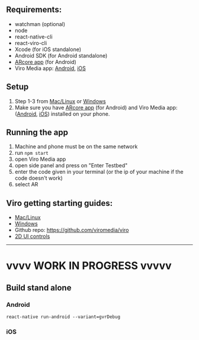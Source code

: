 ## Requirements:
- watchman (optional)
- node
- react-native-cli
- react-viro-cli
- Xcode (for iOS standalone)
- Android SDK (for Android standalone)
- [ARcore app](https://play.google.com/store/apps/details?id=com.google.ar.unity.ddelements&hl=en_US) (for Android)
- Viro Media app: [Android](https://play.google.com/store/apps/details?id=com.viromedia.viromedia), [iOS](https://apps.apple.com/us/app/viro-media/id1163100576)

## Setup
1. Step 1-3 from [Mac/Linux](https://docs.viromedia.com/docs/quick-start) or [Windows](https://docs.viromedia.com/docs/quick-start-windows)
2. Make sure you have [ARcore app](https://play.google.com/store/apps/details?id=com.google.ar.unity.ddelements&hl=en_US) (for Android) and Viro Media app: ([Android](https://play.google.com/store/apps/details?id=com.viromedia.viromedia), [iOS](https://apps.apple.com/us/app/viro-media/id1163100576)) installed on your phone.

## Running the app
1. Machine and phone must be on the same network
2. run `npm start`
3. open Viro Media app
4. open side panel and press on "Enter Testbed"
4. enter the code given in your terminal (or the ip of your machine if the code doesn't work)
5. select AR

## Viro getting starting guides:
- [Mac/Linux](https://docs.viromedia.com/docs/quick-start)
- [Windows](https://docs.viromedia.com/docs/quick-start-windows)
- Github repo: https://github.com/viromedia/viro
- [2D UI controls](https://docs.viromedia.com/docs/flexbox-ui-layouts)

---
# vvvv WORK IN PROGRESS vvvvv
## Build stand alone
### Android
`react-native run-android --variant=gvrDebug`
### iOS


